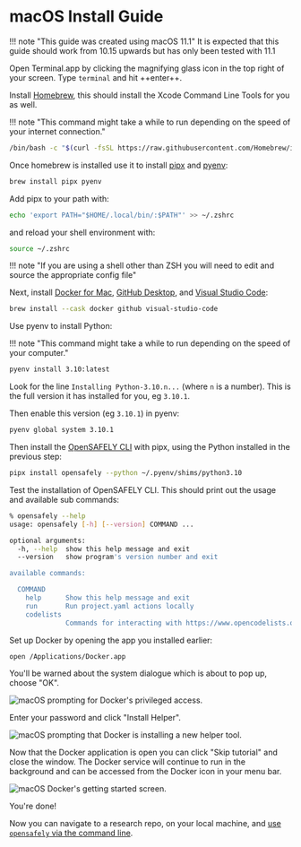 # macOS Install Guide

!!! note "This guide was created using macOS 11.1"
    It is expected that this guide should work from 10.15 upwards but has only been tested with 11.1

Open Terminal.app by clicking the magnifying glass icon in the top right of your screen.
Type `terminal` and hit ++enter++.

Install [Homebrew](https://brew.sh/), this should install the Xcode Command Line Tools for you as well.

!!! note "This command might take a while to run depending on the speed of your internet connection."

```bash
/bin/bash -c "$(curl -fsSL https://raw.githubusercontent.com/Homebrew/install/HEAD/install.sh)"
```

Once homebrew is installed use it to install [pipx](https://pipxproject.github.io/pipx/) and [pyenv](https://github.com/pyenv/pyenv):

```bash
brew install pipx pyenv
```

Add pipx to your path with:

```bash
echo 'export PATH="$HOME/.local/bin/:$PATH"' >> ~/.zshrc
```

and reload your shell environment with:

```bash
source ~/.zshrc
```

!!! note "If you are using a shell other than ZSH you will need to edit and source the appropriate config file"

Next, install [Docker for Mac](https://docs.docker.com/docker-for-mac/install/), [GitHub Desktop](https://desktop.github.com/), and [Visual Studio Code](https://code.visualstudio.com/):

```bash
brew install --cask docker github visual-studio-code
```

Use pyenv to install Python:

!!! note "This command might take a while to run depending on the speed of your computer."

```bash
pyenv install 3.10:latest
```

Look for the line `Installing Python-3.10.n...` (where `n` is a number).
This is the full version it has installed for you, eg `3.10.1`.

Then enable this version (eg `3.10.1`) in pyenv:

```bash
pyenv global system 3.10.1
```

Then install the [OpenSAFELY CLI](opensafely-cli.md) with pipx, using the Python installed in the previous step:

```bash
pipx install opensafely --python ~/.pyenv/shims/python3.10
```

Test the installation of OpenSAFELY CLI.
This should print out the usage and available sub commands:

```bash
% opensafely --help
usage: opensafely [-h] [--version] COMMAND ...

optional arguments:
  -h, --help  show this help message and exit
  --version   show program's version number and exit

available commands:

  COMMAND
    help      Show this help message and exit
    run       Run project.yaml actions locally
    codelists
              Commands for interacting with https://www.opencodelists.org/
```

Set up Docker by opening the app you installed earlier:

```bash
open /Applications/Docker.app
```

You'll be warned about the system dialogue which is about to pop up, choose "OK".

![macOS prompting for Docker's privileged access.](./images/macos-docker-privileges-escalation-warning.png)


Enter your password and click "Install Helper".

![macOS prompting that Docker is installing a new helper tool.](./images/macos-docker-privileges-escalation.png)


Now that the Docker application is open you can click "Skip tutorial" and close the window.
The Docker service will continue to run in the background and can be accessed from the Docker icon in your menu bar.

![macOS Docker's getting started screen.](./images/macos-docker-skip-intro.png)


You're done!

Now you can navigate to a research repo, on your local machine, and [use `opensafely` via the command line](opensafely-cli.md#using-opensafely-at-the-command-line).
